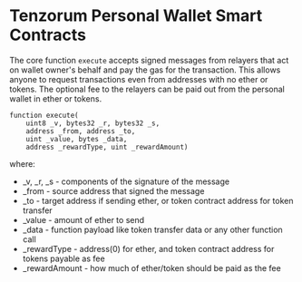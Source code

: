 # Tenzorum Personal Wallet Smart Contracts

The core function `execute` accepts signed messages from relayers that act on wallet owner's behalf and pay the gas for the transaction.
This allows anyone to request transactions even from addresses with no ether or tokens. The optional fee to the relayers can be paid out 
from the personal wallet in ether or tokens.

```
function execute(
    uint8 _v, bytes32 _r, bytes32 _s,
    address _from, address _to,
    uint _value, bytes _data,
    address _rewardType, uint _rewardAmount)
```

where:

* _v, _r, _s - components of the signature of the message
* _from - source address that signed the message
* _to - target address if sending ether, or token contract address for token transfer
* _value - amount of ether to send
* _data - function payload like token transfer data or any other function call
* _rewardType - address(0) for ether, and token contract address for tokens payable as fee
* _rewardAmount - how much of ether/token should be paid as the fee
